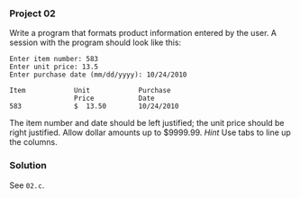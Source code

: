 ### Project 02

Write a program that formats product information entered by the user. A session
with the program should look like this:

```
Enter item number: 583
Enter unit price: 13.5
Enter purchase date (mm/dd/yyyy): 10/24/2010

Item            Unit            Purchase
                Price           Date
583             $  13.50        10/24/2010
```

The item number and date should be left justified; the unit price should be
right justified. Allow dollar amounts up to $9999.99. _Hint_ Use tabs to line up
the columns.

### Solution

See `02.c`.
